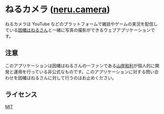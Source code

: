 # ねるカメラ ([neru.camera](https://neru.camera/))

ねるカメラは YouTube などのプラットフォームで雑談やゲームの実況を配信している[因幡はねるさん](https://www.youtube.com/channel/UC0Owc36U9lOyi9Gx9Ic-4qg)と一緒に写真の撮影ができるウェブアプリケーションです。

## 注意

このアプリケーションは因幡はねるさんの一ファンである[山岸和利](https://ykzts.com/)が個人的に開発と運用を行っている非公式なものです。このアプリケーションに対する問い合わせを因幡はねるさんに対して行うのはお止めください。

## ライセンス

[MIT](LICENSE)
